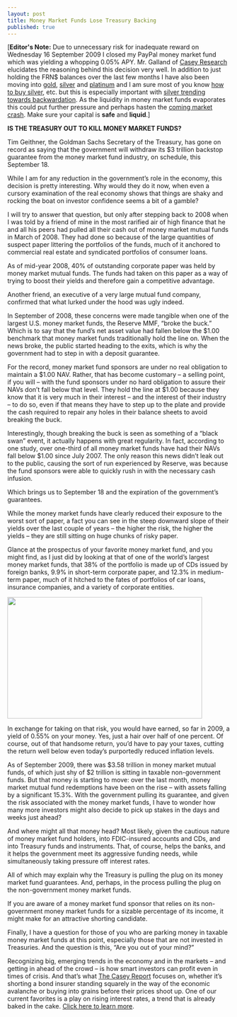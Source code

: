 ```yaml
---
layout: post
title: Money Market Funds Lose Treasury Backing
published: true
---
```

<p>[<strong>Editor's Note:</strong> Due to unnecessary risk for inadequate reward on Wednesday 16 September 2009 I closed my PayPal money market fund which was yielding a whopping 0.05% APY.  Mr. Galland of <a title="casey research" href="http://www.runtogold.com/treasurykillingmoneymarketfundscasey" target="_blank">Casey Research</a> elucidates the reasoning behind this decision very well.  In addition to just holding the FRN$ balances over the last few months I have also been moving into <a title="buy gold" href="http://www.how-to-buy-gold-safely.com/" target="_blank">gold</a>, <a title="buy silver" href="http://www.how-to-buy-silver-safely.com/" target="_blank">silver</a> and <a title="buy platinum" href="http://www.how-to-buy-platinum-safely.com/" target="_blank">platinum</a> and I am sure most of you know <a title="how to buy silver" href="http://www.runtogold.com/how-to-buy-gold-or-silver/" target="_blank">how to buy silver</a>, etc. but this is especially important with <a title="silver backwardation" href="http://www.runtogold.com/2009/09/silver-trending-towards-backwardation-again/" target="_blank">silver trending towards backwardation</a>.  As the liquidity in money market funds evaporates this could put further pressure and perhaps hasten the <a title="coming market crash" href="http://www.runtogold.com/2009/07/the-coming-market-crash/" target="_blank">coming market crash</a>.  Make sure your capital is <strong>safe</strong> and <strong>liquid</strong>.]</p>
<p><strong>IS THE TREASURY OUT TO KILL MONEY MARKET FUNDS?</strong></p>
<p>Tim Geithner, the Goldman Sachs Secretary of the Treasury, has gone on record as saying that the government will withdraw its $3 trillion backstop guarantee from the money market fund industry, on schedule, this September 18.</p>
<p>While I am for any reduction in the government’s role in the economy, this decision is pretty interesting. Why would they do it now, when even a cursory examination of the real economy shows that things are shaky and rocking the boat on investor confidence seems a bit of a gamble?</p>
<p>I will try to answer that question, but only after stepping back to 2008 when I was told by a friend of mine in the most rarified air of high finance that he and all his peers had pulled all their cash out of money market mutual funds in March of 2008. They had done so because of the large quantities of suspect paper littering the portfolios of the funds, much of it anchored to commercial real estate and syndicated portfolios of consumer loans.</p>
<p>As of mid-year 2008, 40% of outstanding corporate paper was held by money market mutual funds. The funds had taken on this paper as a way of trying to boost their yields and therefore gain a competitive advantage.</p>
<p>Another friend, an executive of a very large mutual fund company, confirmed that what lurked under the hood was ugly indeed.</p>
<p>In September of 2008, these concerns were made tangible when one of the largest U.S. money market funds, the Reserve MMF, “broke the buck.” Which is to say that the fund’s net asset value had fallen below the $1.00 benchmark that money market funds traditionally hold the line on. When the news broke, the public started heading to the exits, which is why the government had to step in with a deposit guarantee.</p>
<p>For the record, money market fund sponsors are under no real obligation to maintain a $1.00 NAV. Rather, that has become customary – a selling point, if you will – with the fund sponsors under no hard obligation to assure their NAVs don’t fall below that level. They hold the line at $1.00 because they know that it is very much in their interest – and the interest of their industry – to do so, even if that means they have to step up to the plate and provide the cash required to repair any holes in their balance sheets to avoid breaking the buck.</p>
<p>Interestingly, though breaking the buck is seen as something of a “black swan” event, it actually happens with great regularity. In fact, according to one study, over one-third of all money market funds have had their NAVs fall below $1.00 since July 2007. The only reason this news didn’t leak out to the public, causing the sort of run experienced by Reserve, was because the fund sponsors were able to quickly rush in with the necessary cash infusion.</p>
<p>Which brings us to September 18 and the expiration of the government’s guarantees.</p>
<p>While the money market funds have clearly reduced their exposure to the worst sort of paper, a fact you can see in the steep downward slope of their yields over the last couple of years – the higher the risk, the higher the yields – they are still sitting on huge chunks of risky paper.</p>
<p>Glance at the prospectus of your favorite money market fund, and you might find, as I just did by looking at that of one of the world’s largest money market funds, that 38% of the portfolio is made up of CDs issued by foreign banks, 9.9% in short-term corporate paper, and 12.3% in medium-term paper, much of it hitched to the fates of portfolios of car loans, insurance companies, and a variety of corporate entities.</p>
<p><img class="aligncenter" title="Money Market Funds" src="{{ site.baseurl }}/images/Money-Market-Sep.jpg" alt="" width="440" height="275" /></p>
<p>In exchange for taking on that risk, you would have earned, so far in 2009, a yield of 0.55% on your money. Yes, just a hair over half of one percent. Of course, out of that handsome return, you’d have to pay your taxes, cutting the return well below even today’s purportedly reduced inflation levels.</p>
<p>As of September 2009, there was $3.58 trillion in money market mutual funds, of which just shy of $2 trillion is sitting in taxable non-government funds.  But that money is starting to move: over the last month, money market mutual fund redemptions have been on the rise – with assets falling by a significant 15.3%. With the government pulling its guarantee, and given the risk associated with the money market funds, I have to wonder how many more investors might also decide to pick up stakes in the days and weeks just ahead?</p>
<p>And where might all that money head? Most likely, given the cautious nature of money market fund holders, into FDIC-insured accounts and CDs, and into Treasury funds and instruments. That, of course, helps the banks, and it helps the government meet its aggressive funding needs, while simultaneously taking pressure off interest rates.</p>
<p>All of which may explain why the Treasury is pulling the plug on its money market fund guarantees. And, perhaps, in the process pulling the plug on the non-government money market funds.</p>
<p>If you are aware of a money market fund sponsor that relies on its non-government money market funds for a sizable percentage of its income, it might make for an attractive shorting candidate.</p>
<p>Finally, I have a question for those of you who are parking money in taxable money market funds at this point, especially those that are not invested in Treasuries. And the question is this, “Are you out of your mind?”</p>
<p>Recognizing big, emerging trends in the economy and in the markets – and getting in ahead of the crowd – is how smart investors can profit even in times of crisis. And that’s what <a title="the casey report" href="http://www.runtogold.com/treasurykillingmoneymarketfundscasey" target="_blank">The Casey Report</a> focuses on, whether it’s shorting a bond insurer standing squarely in the way of the economic avalanche or buying into grains before their prices shoot up. One of our current favorites is a play on rising interest rates, a trend that is already baked in the cake. <a title="Casey Research" href="http://www.runtogold.com/treasurykillingmoneymarketfundscasey" target="_blank">Click here to learn more</a>.</p>
